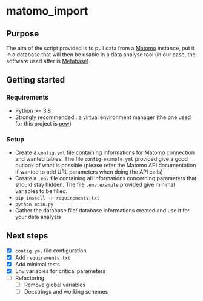 # matomo_import
## Purpose
The aim of the script provided is to pull data from a [Matomo](matomo.org) instance, put it in a database that will then be usable in a data analyse tool (in our case, the software used after is [Metabase](metabase.com)).



## Getting started
### Requirements
- Python >= 3.8
- Strongly recommended : a virtual environment manager (the one used for this project is [pew](https://github.com/berdario/pew))

### Setup
- Create a `config.yml` file containing informations for Matomo connection and wanted tables. The file `config-example.yml` provided give a good outlook of what is possible (please refer the Matomo API documentation if wanted to add URL parameters when doing the API calls)
- Create a `.env` file containing all informations concerning parameters that should stay hidden. The file `.env.example` provided give minimal variables to be filled.
- `pip install -r requirements.txt` 
- `python main.py`
- Gather the database file/ database informations created and use it for your data analysis

## Next steps

- [x] `config.yml` file configuration
- [x] Add `requirements.txt`
- [x] Add minimal tests
- [x] Env variables for critical parameters
- [ ] Refactoring
  - [ ] Remove global variables
  - [ ] Docstrings and working schemes
